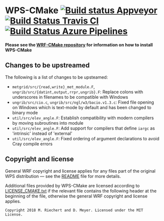 # WPS-CMake [![Build status Appveyor](https://ci.appveyor.com/api/projects/status/8axylclvn10h32kk/branch/wps-cmake?svg=true)](https://ci.appveyor.com/project/WRF-CMake/wps/branch/wps-cmake) [![Build Status Travis CI](https://travis-ci.com/WRF-CMake/wps.svg?branch=wps-cmake)](https://travis-ci.com/WRF-CMake/wps) [![Build Status Azure Pipelines](https://dev.azure.com/WRF-CMake/wrf/_apis/build/status/WPS%20(full)?branchName=wps-cmake)](https://dev.azure.com/WRF-CMake/wrf/_build/latest?definitionId=6&branchName=wps-cmake)


**Please see the [WRF-CMake repository](https://github.com/WRF-CMake/wrf#readme) for information on how to install WPS-CMake**


## Changes to be upstreamed

The following is a list of changes to be upsteamed:
- `metgrid/src/{read,write}_met_module.F`, `ungrib/src/{datint,output,rrpr,ungrib}.F`: Replace colons with underscores in filenames to be compatible with Windows
- `ungrib/src/cio.c`, `ungrib/src/ngl/w3/bacio.v1.3.c`: Fixed file opening on Windows which is text-mode by default and has been changed to binary mode
- `util/src/elev_angle.F`: Establish compatibility with modern compilers by moving subroutines into module
- `util/src/elev_angle.F`: Add support for compilers that define `iargc` as 'intrinsic' instead of 'external'
- `util/src/elev_angle.F`: Fixed ordering of argument declarations to avoid Cray compile errors


## Copyright and license

General WRF copyright and license applies for any files part of the original WPS distribution — see the [README](README) file for more details.

Additional files provided by WPS-CMake are licensed according to [LICENSE_CMAKE.txt](LICENSE_CMAKE.txt) if the relevant file contains the following header at the beginning of the file, otherwise the general WRF copyright and license applies.
```
Copyright 2018 M. Riechert and D. Meyer. Licensed under the MIT License.
```
